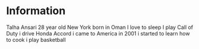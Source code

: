 # Information
Talha Ansari
28 year old
New York
born in Oman
I love to sleep
I play Call of Duty
i drive Honda Accord
i came to America in 2001
i started to learn how to cook
i play basketball 
